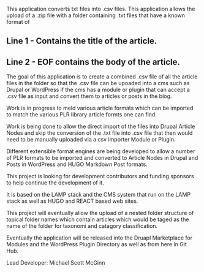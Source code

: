 This application converts txt files into .csv files.
This application allows the upload of a .zip file with a folder containing .txt files that have a known format of 

## Line 1 - Contains the title of the article.
## Line 2 - EOF contains the body of the article.

The goal of this application is to create a combined .csv file of all the article files in the folder so that the .csv file can be upoaded into a cms such as Drupal or WordPress if the cms has a module or plugin that can accept a .csv file as input and convert them to articles or posts in the blog.

Work is in progress to meld various article formats which can be imported to match the various PLR library article formts one can find.

Work is being done to allow the direct import of the files into Drupal Article Nodes and skip the conversion of the .txt file into .csv file that then would need to be manually uploaded via a csv importer Module or Plugin.

Different extensible format engines are being developed to allow a number of PLR formats to be imported and converted to Article Nodes in Drupal and Posts in WordPress and 
HUGO Markdown Post formats.

This project is looking for development contributors and funding sponsors to help continue the development of it.

It is based on the LAMP stack and the CMS system that run on the LAMP stack as well as HUGO and REACT based web sites.

This project will eventually allow the upload of a nested folder structure of topical folder names which contain articles which would be taged as the name of the folder for taxonomi and catagory classification.

Eventually the application will be released into the Druapl Marketplace for Modules and the WordPress Plugin Directory as well as from here in Git Hub.

Lead Developer: Michael Scott McGinn
